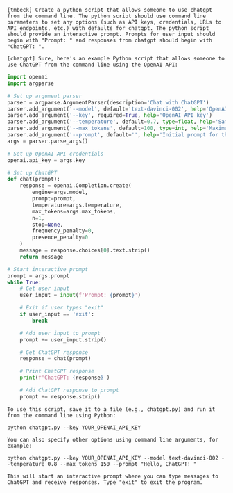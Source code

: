 
    [tmbeck] Create a python script that allows someone to use chatgpt from the command line. The python script should use command line parameters to set any options (such as API keys, credentials, URLs to API endpoints, etc.) with defaults for chatgpt. The python script should provide an interactive prompt. Prompts for user input should begin with "Prompt: " and responses from chatgpt should begin with "ChatGPT: ".

    [chatgpt] Sure, here's an example Python script that allows someone to use ChatGPT from the command line using the OpenAI API:

```python
import openai
import argparse

# Set up argument parser
parser = argparse.ArgumentParser(description='Chat with ChatGPT')
parser.add_argument('--model', default='text-davinci-002', help='OpenAI GPT-3 model to use')
parser.add_argument('--key', required=True, help='OpenAI API key')
parser.add_argument('--temperature', default=0.7, type=float, help='Sampling temperature')
parser.add_argument('--max_tokens', default=100, type=int, help='Maximum number of tokens to generate')
parser.add_argument('--prompt', default='', help='Initial prompt for the conversation')
args = parser.parse_args()

# Set up OpenAI API credentials
openai.api_key = args.key

# Set up ChatGPT
def chat(prompt):
    response = openai.Completion.create(
        engine=args.model,
        prompt=prompt,
        temperature=args.temperature,
        max_tokens=args.max_tokens,
        n=1,
        stop=None,
        frequency_penalty=0,
        presence_penalty=0
    )
    message = response.choices[0].text.strip()
    return message

# Start interactive prompt
prompt = args.prompt
while True:
    # Get user input
    user_input = input(f'Prompt: {prompt}')

    # Exit if user types "exit"
    if user_input == 'exit':
        break

    # Add user input to prompt
    prompt += user_input.strip()

    # Get ChatGPT response
    response = chat(prompt)

    # Print ChatGPT response
    print(f'ChatGPT: {response}')

    # Add ChatGPT response to prompt
    prompt += response.strip()
```

    To use this script, save it to a file (e.g., chatgpt.py) and run it from the command line using Python:

```shell
python chatgpt.py --key YOUR_OPENAI_API_KEY
```

    You can also specify other options using command line arguments, for example:

```shell
python chatgpt.py --key YOUR_OPENAI_API_KEY --model text-davinci-002 --temperature 0.8 --max_tokens 150 --prompt "Hello, ChatGPT! "
```

    This will start an interactive prompt where you can type messages to ChatGPT and receive responses. Type "exit" to exit the program.
